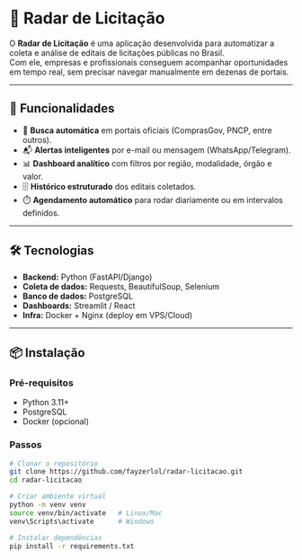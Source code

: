 # 📡 Radar de Licitação

O **Radar de Licitação** é uma aplicação desenvolvida para automatizar a coleta e análise de editais de licitações públicas no Brasil.  
Com ele, empresas e profissionais conseguem acompanhar oportunidades em tempo real, sem precisar navegar manualmente em dezenas de portais.

---

## 🚀 Funcionalidades

- 🔎 **Busca automática** em portais oficiais (ComprasGov, PNCP, entre outros).  
- 📬 **Alertas inteligentes** por e-mail ou mensagem (WhatsApp/Telegram).  
- 📊 **Dashboard analítico** com filtros por região, modalidade, órgão e valor.  
- 🗄️ **Histórico estruturado** dos editais coletados.  
- ⏱️ **Agendamento automático** para rodar diariamente ou em intervalos definidos.  

---

## 🛠️ Tecnologias

- **Backend:** Python (FastAPI/Django)  
- **Coleta de dados:** Requests, BeautifulSoup, Selenium  
- **Banco de dados:** PostgreSQL  
- **Dashboards:** Streamlit / React  
- **Infra:** Docker + Nginx (deploy em VPS/Cloud)  

---

## 📦 Instalação

### Pré-requisitos
- Python 3.11+  
- PostgreSQL  
- Docker (opcional)  

### Passos
```bash
# Clonar o repositório
git clone https://github.com/fayzerlol/radar-licitacao.git
cd radar-licitacao

# Criar ambiente virtual
python -m venv venv
source venv/bin/activate   # Linux/Mac
venv\Scripts\activate      # Windows

# Instalar dependências
pip install -r requirements.txt
